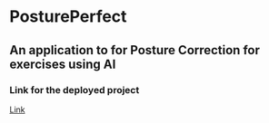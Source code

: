 # PosturePerfect

## An application to for Posture Correction for exercises using AI

### Link for the deployed project
[Link](https://posture-perfect.vercel.app/)
